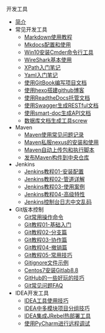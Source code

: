 开发工具

* [简介](markdown/Program/Tools/_readme.md)
* 常见开发工具
    * [Markdown使用教程](markdown/Program/Tools/Common/Markdown使用教程.md)
    * [Mkdocs配置和使用](markdown/Program/Tools/Common/Mkdocs配置和使用.md)
    * [Win10安装Cmder命令行工具](markdown/Program/Tools/Common/Win10安装Cmder命令行工具.md)
    * [WireShark基本使用](markdown/Program/Tools/Common/WireShark基本使用.md)
    * [XPath入门笔记](markdown/Program/Tools/Common/XPath入门笔记.md)
    * [Yaml入门笔记](markdown/Program/Tools/Common/Yaml入门笔记.md)
    * [使用GitBook编写项目文档](markdown/Program/Tools/Common/使用GitBook编写项目文档.md)
    * [使用hexo搭建github博客](markdown/Program/Tools/Common/使用hexo搭建github博客.md)
    * [使用ReadtheDocs托管文档](markdown/Program/Tools/Common/使用ReadtheDocs托管文档.md)
    * [使用Swagger生成RESTful文档](markdown/Program/Tools/Common/使用Swagger生成RESTful文档.md)
    * [使用smart-doc生成API文档](markdown/Program/Tools/Common/使用smart-doc生成API文档.md)
    * [数据库文档生成工具screw](markdown/Program/Tools/Common/数据库文档生成工具screw.md)
* Maven
    * [Maven使用常见问题记录](markdown/Program/Tools/Maven/Maven使用常见问题记录.md)
    * [Maven私服nexus的安装和使用](markdown/Program/Tools/Maven/Maven私服nexus的安装和使用.md)
    * [Maven自动上传包和执行脚本](markdown/Program/Tools/Maven/Maven自动上传包和执行脚本.md)
    * [发布Maven构件到中央仓库](markdown/Program/Tools/Maven/发布Maven构件到中央仓库.md)
* Jenkins
    * [Jenkins教程01-安装配置](markdown/Program/Tools/Jenkins/Jenkins教程01-安装配置.md)
    * [Jenkins教程02-管道详解](markdown/Program/Tools/Jenkins/Jenkins教程02-管道详解.md)
    * [Jenkins教程03-使用案例](markdown/Program/Tools/Jenkins/Jenkins教程03-使用案例.md)
    * [Jenkins教程04-高级特性](markdown/Program/Tools/Jenkins/Jenkins教程04-高级特性.md)
    * [Jenkins控制台日志中文乱码](markdown/Program/Tools/Jenkins/Jenkins控制台日志中文乱码.md)
* Git版本控制
    * [Git常用操作命令](markdown/Program/Tools/Git/Git常用操作命令.md)
    * [Git教程01-基础入门](markdown/Program/Tools/Git/Git教程01-基础入门.md)
    * [Git教程02-分支篇](markdown/Program/Tools/Git/Git教程02-分支篇.md)
    * [Git教程03-协作篇](markdown/Program/Tools/Git/Git教程03-协作篇.md)
    * [Git教程04-撤销篇](markdown/Program/Tools/Git/Git教程04-撤销篇.md)
    * [Git教程05-常用技巧](markdown/Program/Tools/Git/Git教程05-常用技巧.md)
    * [Gitignore文件示例](markdown/Program/Tools/Git/Gitignore文件示例.md)
    * [Centos7安装Gitlab8.8](markdown/Program/Tools/Git/Centos7安装Gitlab8.8.md)
    * [GitHub的一些好玩的技巧](markdown/Program/Tools/Git/GitHub的一些好玩的技巧.md)
    * [Git常见问题FAQ](markdown/Program/Tools/Git/Git常见问题FAQ.md)
* IDEA开发工具
    * [IDEA工具使用技巧](markdown/Program/Tools/IDEA/IDEA工具使用技巧.md)
    * [IDEA中多模块项目分组技巧](markdown/Program/Tools/IDEA/IDEA中多模块项目分组技巧.md)
    * [IDEA集成JRebel热部署工具](markdown/Program/Tools/IDEA/IDEA集成JRebel热部署工具.md)
    * [使用PyCharm进行远程调试](markdown/Program/Tools/IDEA/使用PyCharm进行远程调试.md)

